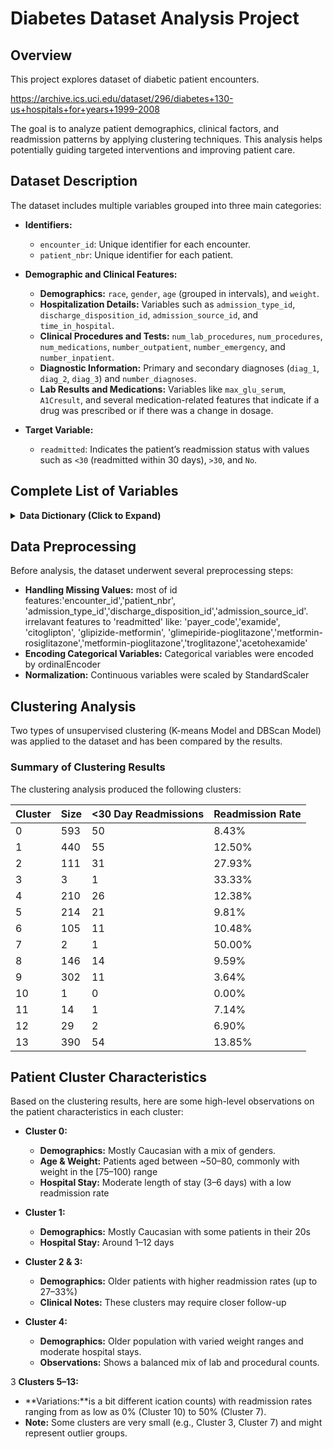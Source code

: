 # Diabetes Dataset Analysis Project

## Overview

This project explores dataset of diabetic patient encounters.

https://archive.ics.uci.edu/dataset/296/diabetes+130-us+hospitals+for+years+1999-2008 

The goal is to analyze patient demographics, clinical factors, and readmission patterns by applying clustering techniques. This analysis helps potentially guiding targeted interventions and improving patient care.

## Dataset Description

The dataset includes multiple variables grouped into three main categories:

- **Identifiers:**  
  - `encounter_id`: Unique identifier for each encounter.  
  - `patient_nbr`: Unique identifier for each patient.

- **Demographic and Clinical Features:**  
  - **Demographics:** `race`, `gender`, `age` (grouped in intervals), and `weight`.  
  - **Hospitalization Details:** Variables such as `admission_type_id`, `discharge_disposition_id`, `admission_source_id`, and `time_in_hospital`.  
  - **Clinical Procedures and Tests:** `num_lab_procedures`, `num_procedures`, `num_medications`, `number_outpatient`, `number_emergency`, and `number_inpatient`.  
  - **Diagnostic Information:** Primary and secondary diagnoses (`diag_1`, `diag_2`, `diag_3`) and `number_diagnoses`.  
  - **Lab Results and Medications:** Variables like `max_glu_serum`, `A1Cresult`, and several medication-related features that indicate if a drug was prescribed or if there was a change in dosage.

- **Target Variable:**  
  - `readmitted`: Indicates the patient’s readmission status with values such as `<30` (readmitted within 30 days), `>30`, and `No`.

## Complete List of Variables

<details>
<summary><strong>Data Dictionary (Click to Expand)</strong></summary>

| Variable Name                 | Role     | Type         | Demographic | Description                                                                                                                                                    | Units | Missing Values |
|------------------------------|----------|--------------|------------|----------------------------------------------------------------------------------------------------------------------------------------------------------------|-------|---------------|
| encounter_id                 | ID       |              |            | Unique identifier of an encounter                                                                                                                              |       | no            |
| patient_nbr                  | ID       |              |            | Unique identifier of a patient                                                                                                                                 |       | no            |
| race                         | Feature  | Categorical  | Race       | Values: Caucasian, Asian, African American, Hispanic, and other                                                                                                |       | yes           |
| gender                       | Feature  | Categorical  | Gender     | Values: male, female, and unknown/invalid                                                                                                                     |       | no            |
| age                          | Feature  | Categorical  |            | Grouped in 10-year intervals: [0, 10), [10, 20), ..., [90, 100)                                                                                                |       | no            |
| weight                       | Feature  | Categorical  |            | Weight in pounds.                                                                                                                                             |       | yes           |
| admission_type_id            | Feature  | Categorical  |            | Integer identifier corresponding to 9 distinct values, for example, emergency, urgent, elective, newborn, and not available                                   |       | no            |
| discharge_disposition_id     | Feature  | Categorical  |            | Integer identifier corresponding to 29 distinct values, for example, discharged to home, expired, and not available                                          |       | no            |
| admission_source_id          | Feature  | Categorical  |            | Integer identifier corresponding to 21 distinct values, for example, physician referral, emergency room, and transfer from a hospital                         |       | no            |
| time_in_hospital             | Feature  | Integer      |            | Number of days between admission and discharge                                                                                                                |       | no            |
| payer_code                   | Feature  | Categorical  |            | Integer identifier corresponding to 23 distinct values, for example, Blue Cross/Blue Shield, Medicare, and self-pay                                           |       | yes           |
| medical_specialty            | Feature  | Categorical  |            | Integer identifier of a specialty of the admitting physician, corresponding to 84 distinct values (e.g., cardiology, internal medicine, family practice)      |       | yes           |
| num_lab_procedures           | Feature  | Integer      |            | Number of lab tests performed during the encounter                                                                                                             |       | no            |
| num_procedures               | Feature  | Integer      |            | Number of procedures (other than lab tests) performed during the encounter                                                                                    |       | no            |
| num_medications              | Feature  | Integer      |            | Number of distinct generic names administered during the encounter                                                                                            |       | no            |
| number_outpatient            | Feature  | Integer      |            | Number of outpatient visits of the patient in the year preceding the encounter                                                                                |       | no            |
| number_emergency             | Feature  | Integer      |            | Number of emergency visits of the patient in the year preceding the encounter                                                                                 |       | no            |
| number_inpatient             | Feature  | Integer      |            | Number of inpatient visits of the patient in the year preceding the encounter                                                                                 |       | no            |
| diag_1                       | Feature  | Categorical  |            | The primary diagnosis (coded as first three digits of ICD9); 848 distinct values                                                                              |       | yes           |
| diag_2                       | Feature  | Categorical  |            | Secondary diagnosis (coded as first three digits of ICD9); 923 distinct values                                                                                |       | yes           |
| diag_3                       | Feature  | Categorical  |            | Additional secondary diagnosis (coded as first three digits of ICD9); 954 distinct values                                                                      |       | yes           |
| number_diagnoses             | Feature  | Integer      |            | Number of diagnoses entered to the system                                                                                                                     |       | no            |
| max_glu_serum                | Feature  | Categorical  |            | Range of the result or if the test was not taken (e.g., >200, >300, normal, none)                                                                             |       | no            |
| A1Cresult                    | Feature  | Categorical  |            | Range of the result or if the test was not taken (>8, >7, normal, none)                                                                                       |       | no            |
| metformin                    | Feature  | Categorical  |            | Whether the drug was prescribed or dosage changed (up, down, steady, no)                                                                                      |       | no            |
| repaglinide                  | Feature  | Categorical  |            | Whether the drug was prescribed or dosage changed (up, down, steady, no)                                                                                      |       | no            |
| nateglinide                  | Feature  | Categorical  |            | Whether the drug was prescribed or dosage changed (up, down, steady, no)                                                                                      |       | no            |
| chlorpropamide               | Feature  | Categorical  |            | Whether the drug was prescribed or dosage changed (up, down, steady, no)                                                                                      |       | no            |
| glimepiride                  | Feature  | Categorical  |            | Whether the drug was prescribed or dosage changed (up, down, steady, no)                                                                                      |       | no            |
| acetohexamide                | Feature  | Categorical  |            | Whether the drug was prescribed or dosage changed (up, down, steady, no)                                                                                      |       | no            |
| glipizide                    | Feature  | Categorical  |            | Whether the drug was prescribed or dosage changed (up, down, steady, no)                                                                                      |       | no            |
| glyburide                    | Feature  | Categorical  |            | Whether the drug was prescribed or dosage changed (up, down, steady, no)                                                                                      |       | no            |
| tolbutamide                  | Feature  | Categorical  |            | Whether the drug was prescribed or dosage changed (up, down, steady, no)                                                                                      |       | no            |
| pioglitazone                 | Feature  | Categorical  |            | Whether the drug was prescribed or dosage changed (up, down, steady, no)                                                                                      |       | no            |
| rosiglitazone                | Feature  | Categorical  |            | Whether the drug was prescribed or dosage changed (up, down, steady, no)                                                                                      |       | no            |
| acarbose                     | Feature  | Categorical  |            | Whether the drug was prescribed or dosage changed (up, down, steady, no)                                                                                      |       | no            |
| miglitol                     | Feature  | Categorical  |            | Whether the drug was prescribed or dosage changed (up, down, steady, no)                                                                                      |       | no            |
| troglitazone                 | Feature  | Categorical  |            | Whether the drug was prescribed or dosage changed (up, down, steady, no)                                                                                      |       | no            |
| tolazamide                   | Feature  | Categorical  |            | Whether the drug was prescribed or dosage changed (up, down, steady, no)                                                                                      |       | no            |
| examide                      | Feature  | Categorical  |            | Whether the drug was prescribed or dosage changed (up, down, steady, no)                                                                                      |       | no            |
| citoglipton                  | Feature  | Categorical  |            | Whether the drug was prescribed or dosage changed (up, down, steady, no)                                                                                      |       | no            |
| insulin                      | Feature  | Categorical  |            | Whether the drug was prescribed or dosage changed (up, down, steady, no)                                                                                      |       | no            |
| glyburide-metformin          | Feature  | Categorical  |            | Whether the drug was prescribed or dosage changed (up, down, steady, no)                                                                                      |       | no            |
| glipizide-metformin          | Feature  | Categorical  |            | Whether the drug was prescribed or dosage changed (up, down, steady, no)                                                                                      |       | no            |
| glimepiride-pioglitazone     | Feature  | Categorical  |            | Whether the drug was prescribed or dosage changed (up, down, steady, no)                                                                                      |       | no            |
| metformin-rosiglitazone      | Feature  | Categorical  |            | Whether the drug was prescribed or dosage changed (up, down, steady, no)                                                                                      |       | no            |
| metformin-pioglitazone       | Feature  | Categorical  |            | Whether the drug was prescribed or dosage changed (up, down, steady, no)                                                                                      |       | no            |
| change                       | Feature  | Categorical  |            | Indicates if there was a change in diabetic medications (dosage or generic name) (change or no change)                                                        |       | no            |
| diabetesMed                  | Feature  | Categorical  |            | Indicates if any diabetic medication was prescribed (yes or no)                                                                                               |       | no            |
| readmitted                   | Target   | Categorical  |            | Days to inpatient readmission (<30, >30, No)                                                                                                                  |       | no            |

</details>

## Data Preprocessing

Before analysis, the dataset underwent several preprocessing steps:
- **Handling Missing Values:** most of id features:'encounter_id','patient_nbr', 'admission_type_id','discharge_disposition_id','admission_source_id'.
  irrelavant features to 'readmitted' like: 'payer_code','examide', 'citoglipton', 'glipizide-metformin', 'glimepiride-pioglitazone','metformin-rosiglitazone','metformin-pioglitazone','troglitazone','acetohexamide'
- **Encoding Categorical Variables:** Categorical variables were encoded by ordinalEncoder
- **Normalization:** Continuous variables were scaled by StandardScaler

## Clustering Analysis

Two types of unsupervised clustering (K-means Model and DBScan Model) was applied to the dataset and has been compared by the results.

### Summary of Clustering Results

The clustering analysis produced the following clusters:

| Cluster | Size | <30 Day Readmissions | Readmission Rate |
|---------|------|----------------------|------------------|
| 0       | 593  | 50                   | 8.43%            |
| 1       | 440  | 55                   | 12.50%           |
| 2       | 111  | 31                   | 27.93%           |
| 3       | 3    | 1                    | 33.33%           |
| 4       | 210  | 26                   | 12.38%           |
| 5       | 214  | 21                   | 9.81%            |
| 6       | 105  | 11                   | 10.48%           |
| 7       | 2    | 1                    | 50.00%           |
| 8       | 146  | 14                   | 9.59%            |
| 9       | 302  | 11                   | 3.64%            |
| 10      | 1    | 0                    | 0.00%            |
| 11      | 14   | 1                    | 7.14%            |
| 12      | 29   | 2                    | 6.90%            |
| 13      | 390  | 54                   | 13.85%           |


## Patient Cluster Characteristics

Based on the clustering results, here are some high-level observations on the patient characteristics in each cluster:

- **Cluster 0:**  
  - **Demographics:** Mostly Caucasian with a mix of genders.  
  - **Age & Weight:** Patients aged between ~50–80, commonly with weight in the [75–100) range 
  - **Hospital Stay:** Moderate length of stay (3–6 days) with a low readmission rate

- **Cluster 1:**  
  - **Demographics:** Mostly Caucasian with some patients in their 20s 
  - **Hospital Stay:** Around 1–12 days

- **Cluster 2 & 3:**  
  - **Demographics:** Older patients with higher readmission rates (up to 27–33%)  
  - **Clinical Notes:** These clusters may require closer follow-up 

- **Cluster 4:**  
  - **Demographics:** Older population with varied weight ranges and moderate hospital stays.  
  - **Observations:** Shows a balanced mix of lab and procedural counts.

3 **Clusters 5–13:**  
  - **Variations:**is a bit different ication counts) with readmission rates ranging from as low as 0% (Cluster 10) to 50% (Cluster 7).  
  - **Note:** Some clusters are very small (e.g., Cluster 3, Cluster 7) and might represent outlier groups.                                      